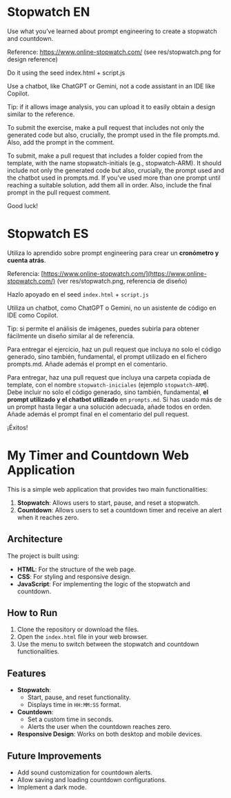 # Stopwatch EN

Use what you’ve learned about prompt engineering to create a stopwatch and countdown.

Reference: https://www.online-stopwatch.com/ (see res/stopwatch.png for design reference)

Do it using the seed index.html + script.js

Use a chatbot, like ChatGPT or Gemini, not a code assistant in an IDE like Copilot.

Tip: if it allows image analysis, you can upload it to easily obtain a design similar to the reference.

To submit the exercise, make a pull request that includes not only the generated code but also, crucially, the prompt used in the file prompts.md. Also, add the prompt in the comment.

To submit, make a pull request that includes a folder copied from the template, with the name stopwatch-initials (e.g., stopwatch-ARM). It should include not only the generated code but also, crucially, the prompt used and the chatbot used in prompts.md. If you’ve used more than one prompt until reaching a suitable solution, add them all in order. Also, include the final prompt in the pull request comment.

Good luck!

# Stopwatch ES

Utiliza lo aprendido sobre prompt engineering para crear un **cronómetro y cuenta atrás**. 

Referencia: [https://www.online-stopwatch.com/](https://www.online-stopwatch.com/) (ver res/stopwatch.png, referencia de diseño)

Hazlo apoyado en el seed `index.html` + `script.js`

Utiliza un chatbot, como ChatGPT o Gemini, no un asistente de código en IDE como Copilot.

Tip: si permite el análisis de imágenes, puedes subirla para obtener fácilmente un diseño similar al de referencia.

Para entregar el ejercicio, haz un pull request que incluya no solo el código generado, sino también, fundamental, el prompt utilizado en el fichero prompts.md. Añade además el prompt en el comentario.


Para entregar, haz una pull request que incluya una carpeta copiada de template, con el nombre `stopwatch-iniciales` (ejemplo `stopwatch-ARM`). Debe incluir no solo el código generado, sino también, fundamental, **el prompt utilizado y el chatbot utilizado** en `prompts.md`. Si has usado más de un prompt hasta llegar a una solución adecuada, añade todos en orden. Añade además el prompt final en el comentario del pull request.

¡Éxitos!


# My Timer and Countdown Web Application

This is a simple web application that provides two main functionalities:
1. **Stopwatch**: Allows users to start, pause, and reset a stopwatch.
2. **Countdown**: Allows users to set a countdown timer and receive an alert when it reaches zero.

## Architecture
The project is built using:
- **HTML**: For the structure of the web page.
- **CSS**: For styling and responsive design.
- **JavaScript**: For implementing the logic of the stopwatch and countdown.

## How to Run
1. Clone the repository or download the files.
2. Open the `index.html` file in your web browser.
3. Use the menu to switch between the stopwatch and countdown functionalities.

## Features
- **Stopwatch**:
    - Start, pause, and reset functionality.
    - Displays time in `HH:MM:SS` format.
- **Countdown**:
    - Set a custom time in seconds.
    - Alerts the user when the countdown reaches zero.
- **Responsive Design**: Works on both desktop and mobile devices.

## Future Improvements
- Add sound customization for countdown alerts.
- Allow saving and loading countdown configurations.
- Implement a dark mode.